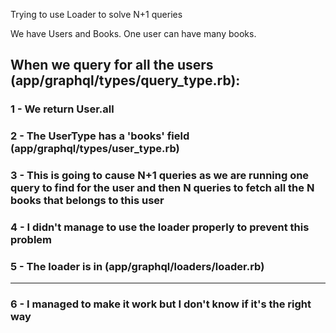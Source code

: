 Trying to use Loader to solve N+1 queries

We have Users and Books.
One user can have many books.

## When we query for all the users (app/graphql/types/query_type.rb):

  ### 1 - We return User.all
  
  ### 2 - The UserType has a 'books' field (app/graphql/types/user_type.rb)
  
  ### 3 - This is going to cause N+1 queries as we are running one query to find for the user and then N queries to fetch all the N books that belongs to this user
  
  ### 4 - I didn't manage to use the loader properly to prevent this problem
  
  ### 5 - The loader is in (app/graphql/loaders/loader.rb)
  
  ------------------------------------------------------------------------------
  
  ### 6 - I managed to make it work but I don't know if it's the right way
